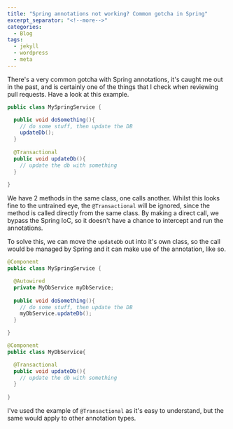 ```yaml
---
title: "Spring annotations not working? Common gotcha in Spring"
excerpt_separator: "<!--more-->"
categories:
  - Blog
tags:
  - jekyll
  - wordpress
  - meta
---
```


There's a very common gotcha with Spring annotations, it's caught me out in the past, and is certainly one of the things that I check when reviewing pull requests. Have a look at this example.

```java
public class MySpringService {

  public void doSomething(){
    // do some stuff, then update the DB
    updateDb();
  }
  
  @Transactional
  public void updateDb(){
    // update the db with something
  }
  
}
```

We have 2 methods in the same class, one calls another. Whilst this looks fine to the untrained eye, the `@Transactional` will be ignored, since the method is called directly from the same class. By making a direct call, we bypass the Spring IoC, so it doesn't have a chance to intercept and run the annotations.

To solve this, we can move the `updateDb` out into it's own class, so the call would be managed by Spring and it can make use of the annotation, like so.

```java
@Component
public class MySpringService {

  @Autowired
  private MyDbService myDbService;
  
  public void doSomething(){
    // do some stuff, then update the DB
    myDbService.updateDb();
  }

}

@Component
public class MyDbService{

  @Transactional
  public void updateDb(){
    // update the db with something
  }
  
}
```

I've used the example of `@Transactional` as it's easy to understand, but the same would apply to other annotation types.

